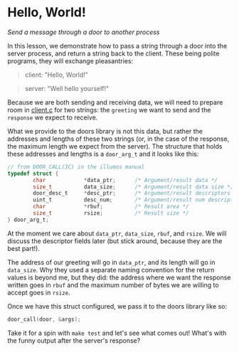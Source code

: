 # Hello, World!
*Send a message through a door to another process*

In this lesson, we demonstrate how to pass a string through a door into the
server process, and return a string back to the client. These being polite
programs, they will exchange pleasantries:

> client: "Hello, World!"

> server: "Well hello yourself!"

Because we are both sending and receiving data, we will need to prepare room
in [client.c](client.c) for two strings: the `greeting` we want to send and
the `response` we expect to receive.

What we provide to the doors library is not this data, but rather the
addresses and lengths of these two strings (or, in the case of the response,
the maximum length we expect from the server). The structure that holds these
addresses and lengths is a `door_arg_t` and it looks like this:

```c
// from DOOR_CALL(3C) in the illumos manual
typedef struct {
        char            *data_ptr;      /* Argument/result data */
        size_t          data_size;      /* Argument/result data size */
        door_desc_t     *desc_ptr;      /* Argument/result descriptors */
        uint_t          desc_num;       /* Argument/result num descriptors */
        char            *rbuf;          /* Result area */
        size_t          rsize;          /* Result size */
} door_arg_t;
```

At the moment we care about `data_ptr`, `data_size`, `rbuf`, and `rsize`. We
will discuss the descriptor fields later (but stick around, because they are
the best part!).

The address of our greeting will go in `data_ptr`, and its length will go in
`data_size`. Why they used a separate naming convention for the return values
is beyond me, but they did: the address where we want the response written
goes in `rbuf` and the maximum number of bytes we are willing to accept goes
in `rsize`.

Once we have this struct configured, we pass it to the doors library like so:

```c
door_call(door, &args);
```

Take it for a spin with `make test` and let's see what comes out! What's with
the funny output after the server's response?

